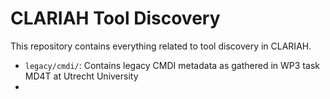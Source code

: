 # CLARIAH Tool Discovery

This repository contains everything related to tool discovery in CLARIAH.

* ``legacy/cmdi/``: Contains legacy CMDI metadata as gathered in WP3 task MD4T at Utrecht University
*

